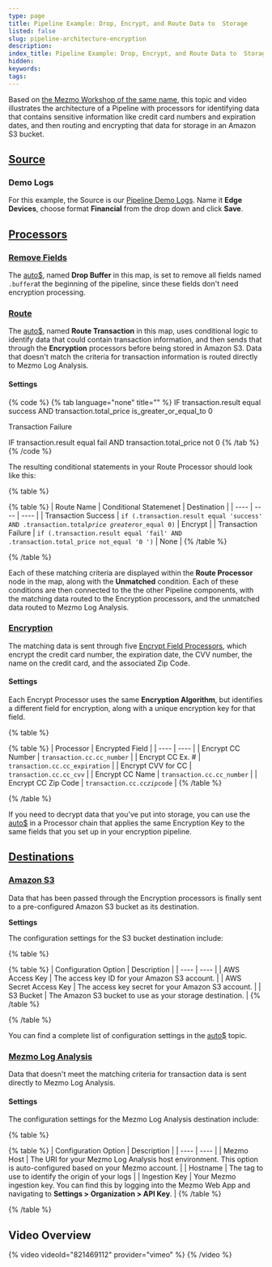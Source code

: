 ```yaml
---
type: page
title: Pipeline Example: Drop, Encrypt, and Route Data to  Storage
listed: false
slug: pipeline-architecture-encryption
description: 
index_title: Pipeline Example: Drop, Encrypt, and Route Data to  Storage
hidden: 
keywords: 
tags: 
---
```



Based on [the Mezmo Workshop of the same name](https://logdna.github.io/mezmo-workshops/transaction-to-s3/), this topic and video illustrates the architecture of a Pipeline with processors for identifying data that contains sensitive information like credit card numbers and expiration dates, and then routing and encrypting that data for storage in an Amazon S3 bucket.

## [Source](https://docs.mezmo.com/docs/pipeline-architecture--encrypt--drop--and-route-data-to-amazon-s#source)

### Demo Logs

For this example, the Source is our [Pipeline Demo Logs](https://docs.mezmo.com/telemetry-pipelines/demo-logs-source). Name it **Edge Devices**, choose format **Financial** from the drop down and click **Save**.

## [Processors](https://docs.mezmo.com/docs/pipeline-architecture--encrypt--drop--and-route-data-to-amazon-s#processors)

### [Remove Fields](https://docs.mezmo.com/docs/pipeline-architecture--encrypt--drop--and-route-data-to-amazon-s#remove-fields)

The [auto$](/telemetry-pipelines/drop-fields-processor), named **Drop Buffer** in this map, is set to remove all fields named `.buffer`at the beginning of the pipeline, since these fields don't need encryption processing.

### [Route](https://docs.mezmo.com/docs/pipeline-architecture--encrypt--drop--and-route-data-to-amazon-s#route)

The [auto$](/telemetry-pipelines/route-processor), named **Route Transaction** in this map, uses conditional logic to identify data that could contain transaction information, and then sends that through the **Encryption** processors before being stored in Amazon S3. Data that doesn't match the criteria for transaction information is routed directly to Mezmo Log Analysis.


#### Settings

{% code %}
{% tab language="none" title="" %}
IF transaction.result equal success
AND transaction.total_price is_greater_or_equal_to 0

Transaction Failure

IF transaction.result equal fail
AND transaction.total_price not 0
{% /tab %}
{% /code %}

The resulting conditional statements in your Route Processor should look like this:

{% table %}

{% table %}
| Route Name | Conditional Statemenet | Destination | 
| ---- | ---- | ---- | 
| Transaction Success | `if (.transaction.result equal 'success' AND .transaction.total`_`price greater`_`or_equal 0)` | Encrypt | 
| Transaction Failure | `if (.transaction.result equal 'fail' AND .transaction.total_price not_equal '0 ')` | None | 
{% /table %}

{% /table %}

Each of these matching criteria are displayed within the **Route Processor** node in the map, along with the **Unmatched** condition. Each of these conditions are then connected to the the other Pipeline components, with the matching data routed to the Encryption processors, and the unmatched data routed to Mezmo Log Analysis.

### [Encryption](https://docs.mezmo.com/docs/pipeline-architecture--encrypt--drop--and-route-data-to-amazon-s#encryption)

The matching data is sent through five [Encrypt Field Processors](/telemetry-pipelines/encrypt-fields-processor), which encrypt the credit card number, the expiration date, the CVV number, the name on the credit card, and the associated Zip Code.


#### Settings

Each Encrypt Processor uses the same **Encryption Algorithm**, but identifies a different field for encryption, along with a unique encryption key for that field.

{% table %}

{% table %}
| Processor | Encrypted Field | 
| ---- | ---- | 
| Encrypt CC Number | `transaction.cc.cc_number` | 
| Encrypt CC Ex. # | `transaction.cc.cc_expiration` | 
| Encrypt CVV for CC | `transaction.cc.cc_cvv` | 
| Encrypt CC Name | `transaction.cc.cc_number` | 
| Encrypt CC Zip Code | `transaction.cc.cc`_`zip`_`code` | 
{% /table %}

{% /table %}

If you need to decrypt data that you've put into storage, you can use the [auto$](/telemetry-pipelines/decrypt-fields-processor) in a Processor chain that applies the same Encryption Key to the same fields that you set up in your encryption pipeline.

## [Destinations](https://docs.mezmo.com/docs/pipeline-architecture--encrypt--drop--and-route-data-to-amazon-s#destinations)

### [Amazon S3](https://docs.mezmo.com/docs/pipeline-architecture--encrypt--drop--and-route-data-to-amazon-s#amazon-s3)

Data that has been passed through the Encryption processors is finally sent to a pre-configured Amazon S3 bucket as its destination.

**Settings**

The configuration settings for the S3 bucket destination include:

{% table %}

{% table %}
| Configuration Option | Description | 
| ---- | ---- | 
| AWS Access Key | The access key ID for your Amazon S3 account. | 
| AWS Secret Access Key | The access key secret for your Amazon S3 account. | 
| S3 Bucket | The Amazon S3 bucket to use as your storage destination. | 
{% /table %}

{% /table %}

You can find a complete list of configuration settings in the [auto$](/telemetry-pipelines/s3-destination) topic.

### [Mezmo Log Analysis](https://docs.mezmo.com/docs/pipeline-architecture--encrypt--drop--and-route-data-to-amazon-s#mezmo-log-analysis)

Data that doesn't meet the matching criteria for transaction data is sent directly to Mezmo Log Analysis.


#### Settings

The configuration settings for the Mezmo Log Analysis destination include:

{% table %}

{% table %}
| Configuration Option | Description | 
| ---- | ---- | 
| Mezmo Host | The URI for your Mezmo Log Analysis host environment. This option is auto-configured based on your Mezmo account. | 
| Hostname | The tag to use to identify the origin of your logs | 
| Ingestion Key | Your Mezmo ingestion key. You can find this by logging into the Mezmo Web App and navigating to **Settings &gt; Organization &gt; API Key**. | 
{% /table %}

{% /table %}

## Video Overview

{% video videoId="821469112" provider="vimeo" %}
{% /video %}